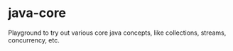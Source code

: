 # java-core
Playground to try out various core java concepts, like collections, streams, concurrency, etc.
